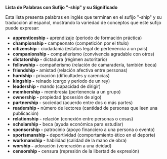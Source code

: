 

**Lista de Palabras con Sufijo "-ship" y su Significado**

Esta lista presenta palabras en inglés que terminan en el sufijo "-ship" y su traducción al español, mostrando la variedad de conceptos que este sufijo puede expresar:

*   **apprenticeship -** aprendizaje (periodo de formación práctica)
*   **championship -** campeonato (competición por el título)
*   **citizenship -** ciudadanía (estatus legal de pertenencia a un país)
*   **companionship -** compañerismo (convivencia agradable con otros)
*   **dictatorship -** dictadura (régimen autoritario)
*   **fellowship -** compañerismo (relación de camaradería, también beca)
*   **friendship -** amistad (relación afectiva entre personas)
*   **hardship -** privación (dificultades y carencias)
*   **kingship -** reinado (cargo y periodo de un rey)
*   **leadership -** mando (capacidad de dirigir)
*   **membership -** membresía (pertenencia a un grupo)
*   **ownership -** propiedad (posesión de algo)
*   **partnership -** sociedad (acuerdo entre dos o más partes)
*   **readership -** número de lectores (cantidad de personas que leen una publicación)
*   **relationship -** relación (conexión entre personas o cosas)
*   **scholarship -** beca (ayuda económica para estudiar)
*   **sponsorship -** patrocinio (apoyo financiero a una persona o evento)
*   **sportsmanship -** deportividad (comportamiento ético en el deporte)
*   **workmanship -** habilidad (calidad de la mano de obra)
*   **worship -** adoración (veneración a una deidad)
*   **censorship -** censura (represión de la libertad de expresión)

